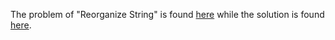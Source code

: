 The problem of "Reorganize String" is found [here](https://leetcode.com/problems/reorganize-string/description/) while the solution is found [here](https://github.com/aurimas13/Solutions-To-Problems/blob/main/LeetCode/Java%20Solutions/Reorganize%20String/reorganize.java).